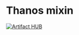 # Thanos mixin

[![Artifact HUB](https://img.shields.io/endpoint?url=https://artifacthub.io/badge/repository/thanos-mixin)](https://artifacthub.io/packages/search?repo=thanos-mixin)